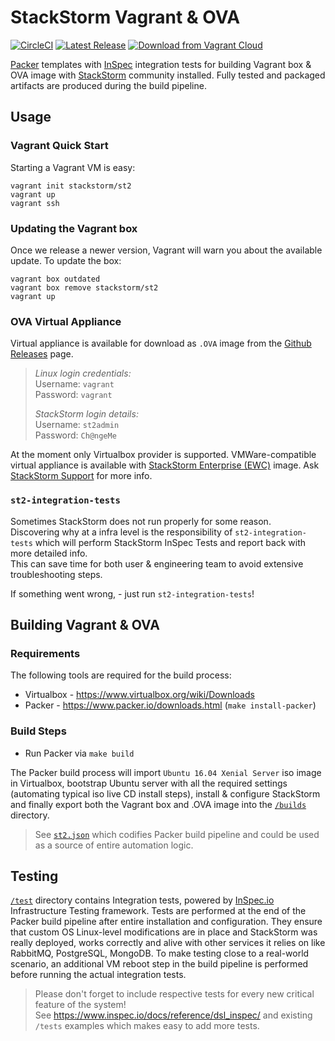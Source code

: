 # StackStorm Vagrant & OVA
[![CircleCI](https://circleci.com/gh/StackStorm/packer-st2.svg?style=svg)](https://circleci.com/gh/StackStorm/packer-st2)
[![Latest Release](https://img.shields.io/github/release/StackStorm/packer-st2/all.svg)](https://github.com/StackStorm/packer-st2/releases)
[![Download from Vagrant Cloud](https://img.shields.io/badge/Vagrant-cloud%20%E2%86%92-1563ff.svg)](https://app.vagrantup.com/stackstorm/boxes/st2/)

[Packer](https://www.packer.io/intro/index.html) templates with [InSpec](https://www.inspec.io/) integration tests for building Vagrant box & OVA image with [StackStorm](https://github.com/stackstorm/st2) community installed.
Fully tested and packaged artifacts are produced during the build pipeline.


## Usage
### Vagrant Quick Start
Starting a Vagrant VM is easy:
```
vagrant init stackstorm/st2
vagrant up
vagrant ssh
```

### Updating the Vagrant box
Once we release a newer version, Vagrant will warn you about the available update. To update the box:
```
vagrant box outdated
vagrant box remove stackstorm/st2
vagrant up
```

### OVA Virtual Appliance
Virtual appliance is available for download as `.OVA` image from the [Github Releases](https://github.com/StackStorm/packer-st2/releases) page.<br>
> _Linux login credentials:_<br>
> Username: `vagrant`<br>
> Password: `vagrant`
>
> _StackStorm login details:_<br>
> Username: `st2admin`<br>
> Password: `Ch@ngeMe`

At the moment only Virtualbox provider is supported. VMWare-compatible virtual appliance is available with [StackStorm Enterprise (EWC)](https://stackstorm.com/#product) image. Ask [StackStorm Support](mailto:support@stackstorm.com) for more info.

### `st2-integration-tests`
Sometimes StackStorm does not run properly for some reason.<br>
Discovering why at a infra level is the responsibility of `st2-integration-tests` which will perform StackStorm InSpec Tests and report back with more detailed info.<br>
This can save time for both user & engineering team to avoid extensive troubleshooting steps.

If something went wrong, - just run `st2-integration-tests`!


## Building Vagrant & OVA
### Requirements
The following tools are required for the build process:
- Virtualbox - https://www.virtualbox.org/wiki/Downloads
- Packer - https://www.packer.io/downloads.html (`make install-packer`)

### Build Steps
* Run Packer via `make build`

The Packer build process will import `Ubuntu 16.04 Xenial Server` iso image in Virtualbox, bootstrap Ubuntu server with all the required settings (automating typical iso live CD install steps),
install & configure StackStorm and finally export both the Vagrant box and .OVA image into the [`/builds`](/builds) directory.
> See [`st2.json`](/st2.json) which codifies Packer build pipeline and could be used as a source of entire automation logic.


## Testing
[`/test`](/test) directory contains Integration tests, powered by [InSpec.io](https://www.inspec.io/) Infrastructure Testing framework.
Tests are performed at the end of the Packer build pipeline after entire installation and configuration. They ensure that custom OS Linux-level modifications are in place and StackStorm was really deployed, works correctly and alive with other services it relies on like RabbitMQ, PostgreSQL, MongoDB.
To make testing close to a real-world scenario, an additional VM reboot step in the build pipeline is performed before running the actual integration tests.

> Please don't forget to include respective tests for every new critical feature of the system!<br>
> See https://www.inspec.io/docs/reference/dsl_inspec/ and existing `/tests` examples which makes easy to add more tests.
